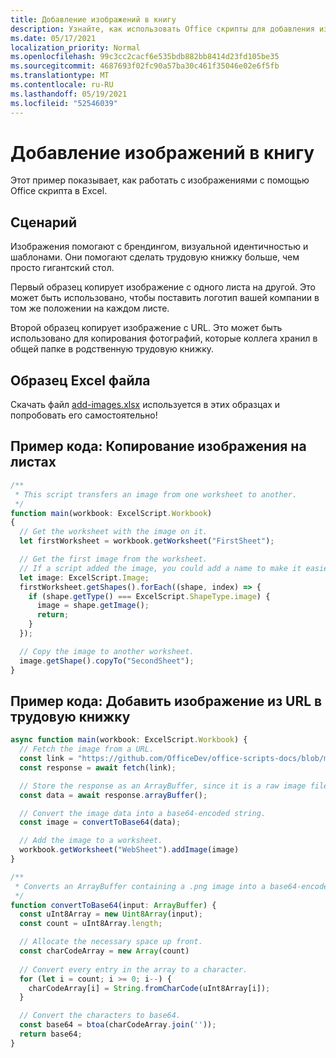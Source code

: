 ```yaml
---
title: Добавление изображений в книгу
description: Узнайте, как использовать Office скрипты для добавления изображения в трудовую книжку и копирования его на листах.
ms.date: 05/17/2021
localization_priority: Normal
ms.openlocfilehash: 99c3cc2cacf6e535bdb882bb8414d23fd105be35
ms.sourcegitcommit: 4687693f02fc90a57ba30c461f35046e02e6f5fb
ms.translationtype: MT
ms.contentlocale: ru-RU
ms.lasthandoff: 05/19/2021
ms.locfileid: "52546039"
---
```

# <a name="add-images-to-a-workbook"></a>Добавление изображений в книгу

Этот пример показывает, как работать с изображениями с помощью Office скрипта в Excel.

## <a name="scenario"></a>Сценарий

Изображения помогают с брендингом, визуальной идентичностью и шаблонами. Они помогают сделать трудовую книжку больше, чем просто гигантский стол.

Первый образец копирует изображение с одного листа на другой. Это может быть использовано, чтобы поставить логотип вашей компании в том же положении на каждом листе.

Второй образец копирует изображение с URL. Это может быть использовано для копирования фотографий, которые коллега хранил в общей папке в родственную трудовую книжку.

## <a name="sample-excel-file"></a>Образец Excel файла

Скачать файл <a href="add-images.xlsx">add-images.xlsx</a> используется в этих образцах и попробовать его самостоятельно!

## <a name="sample-code-copy-an-image-across-worksheets"></a>Пример кода: Копирование изображения на листах

```TypeScript
/**
 * This script transfers an image from one worksheet to another.
 */
function main(workbook: ExcelScript.Workbook)
{
  // Get the worksheet with the image on it.
  let firstWorksheet = workbook.getWorksheet("FirstSheet");

  // Get the first image from the worksheet.
  // If a script added the image, you could add a name to make it easier to find.
  let image: ExcelScript.Image;
  firstWorksheet.getShapes().forEach((shape, index) => {
    if (shape.getType() === ExcelScript.ShapeType.image) {
      image = shape.getImage();
      return;
    }
  });

  // Copy the image to another worksheet.
  image.getShape().copyTo("SecondSheet");
}
```

## <a name="sample-code-add-an-image-from-a-url-to-a-workbook"></a>Пример кода: Добавить изображение из URL в трудовую книжку

```TypeScript
async function main(workbook: ExcelScript.Workbook) {
  // Fetch the image from a URL.
  const link = "https://github.com/OfficeDev/office-scripts-docs/blob/master/docs/images/git-octocat.png";
  const response = await fetch(link);

  // Store the response as an ArrayBuffer, since it is a raw image file.
  const data = await response.arrayBuffer();

  // Convert the image data into a base64-encoded string.
  const image = convertToBase64(data);

  // Add the image to a worksheet.
  workbook.getWorksheet("WebSheet").addImage(image)
}

/**
 * Converts an ArrayBuffer containing a .png image into a base64-encoded string.
 */
function convertToBase64(input: ArrayBuffer) {
  const uInt8Array = new Uint8Array(input);
  const count = uInt8Array.length;

  // Allocate the necessary space up front.
  const charCodeArray = new Array(count) 
  
  // Convert every entry in the array to a character.
  for (let i = count; i >= 0; i--) { 
    charCodeArray[i] = String.fromCharCode(uInt8Array[i]);
  }

  // Convert the characters to base64.
  const base64 = btoa(charCodeArray.join(''));
  return base64;
}
```
